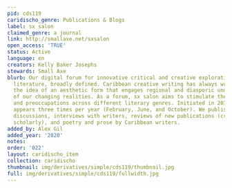 ```yaml
---
pid: cds119
caridischo_genre: Publications & Blogs
label: sx salon
claimed_genre: a journal
link: http://smallaxe.net/sxsalon
open_access: 'TRUE'
status: Active
language: en
creators: Kelly Baker Josephs
stewards: Small Axe
blurb: Our digital forum for innovative critical and creative explorations of Caribbean
  literature, broadly defined. Caribbean creative writing has always wrestled with
  the idea of an aesthetic form that engages regional and diasporic understandings
  of our changing realities. As a forum, sx salon aims to stimulate these sensibilities
  and preoccupations across different literary genres. Initiated in 2010, sx salon
  appears three times per year (February, June, and October). We publish literary
  discussions, interviews with writers, reviews of new publications (creative and
  scholarly), and poetry and prose by Caribbean writers.
added_by: Alex Gil
added_year: '2020'
notes: 
order: '022'
layout: caridischo_item
collection: caridischo
thumbnail: img/derivatives/simple/cds119/thumbnail.jpg
full: img/derivatives/simple/cds119/fullwidth.jpg
---
```

